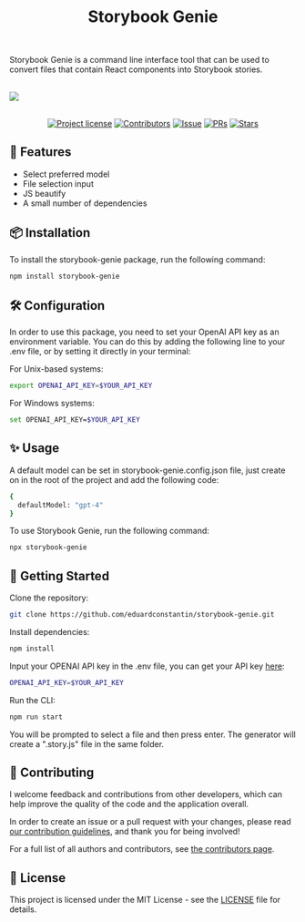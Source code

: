 <h1 align="center">Storybook Genie</h1>
<br />

Storybook Genie is a command line interface tool that can be used to convert files that contain React components into
Storybook stories.

<br /> 
<img src="cli-preview.gif"/>

<div align="center">
<br />

[![Project license](https://img.shields.io/github/license/eduardconstantin/storybook-genie?style=flat-square)](LICENSE)
[![Contributors](https://img.shields.io/github/contributors/eduardconstantin/storybook-genie?style=flat-square)](https://github.com/eduardconstantin/storybook-genie/graphs/contributors)
[![Issue](https://img.shields.io/github/issues/eduardconstantin/storybook-genie?style=flat-square)](https://github.com/eduardconstantin/storybook-genie/issues)
[![PRs](https://img.shields.io/github/issues-pr/eduardconstantin/storybook-genie?style=flat-square)](https://github.com/eduardconstantin/storybook-genie/pulls)
[![Stars](https://img.shields.io/github/stars/eduardconstantin/storybook-genie?style=flat-square)](https://github.com/eduardconstantin/storybook-genie/stargazers)

</div>

## 🌟 Features

- Select preferred model
- File selection input
- JS beautify
- A small number of dependencies

## 📦 Installation

To install the storybook-genie package, run the following command:

```bash
npm install storybook-genie
```

## 🛠️ Configuration

In order to use this package, you need to set your OpenAI API key as an environment variable. You can do this by adding
the following line to your .env file, or by setting it directly in your terminal:

For Unix-based systems:

```bash
export OPENAI_API_KEY=$YOUR_API_KEY
```

For Windows systems:

```bash
set OPENAI_API_KEY=$YOUR_API_KEY
```

## ✨ Usage

A default model can be set in storybook-genie.config.json file, just create on in the root of the project and add the
following code:

```bash
{
  defaultModel: "gpt-4"
}
```

To use Storybook Genie, run the following command:

```bash
npx storybook-genie
```

## 🌱 Getting Started

Clone the repository:

```bash
git clone https://github.com/eduardconstantin/storybook-genie.git
```

Install dependencies:

```bash
npm install
```

Input your OPENAI API key in the .env file, you can get your API key
[here](https://platform.openai.com/account/api-keys):

```bash
OPENAI_API_KEY=$YOUR_API_KEY
```

Run the CLI:

```bash
npm run start
```

You will be prompted to select a file and then press enter. The generator will create a ".story.js" file in the same
folder.

## 👥 Contributing

I welcome feedback and contributions from other developers, which can help improve the quality of the code and the
application overall.

In order to create an issue or a pull request with your changes, please read
[our contribution guidelines](CONTRIBUTING.md), and thank you for being involved!

For a full list of all authors and contributors, see
[the contributors page](https://github.com/eduardconstantin/storybook-genie/contributors).

## 📜 License

This project is licensed under the MIT License - see the [LICENSE](LICENSE) file for details.
